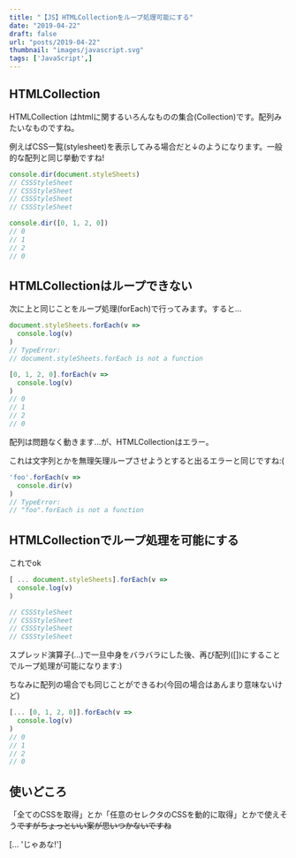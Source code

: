 ```yaml
---
title: "【JS】HTMLCollectionをループ処理可能にする"
date: "2019-04-22"
draft: false
url: "posts/2019-04-22"
thumbnail: "images/javascript.svg"
tags: ['JavaScript',]
---
```




## HTMLCollection

HTMLCollection はhtmlに関するいろんなものの集合(Collection)です。配列みたいなものですね。

例えばCSS一覧(stylesheet)を表示してみる場合だと↓のようになります。一般的な配列と同じ挙動ですね!

```javascript
console.dir(document.styleSheets)
// CSSStyleSheet
// CSSStyleSheet
// CSSStyleSheet
// CSSStyleSheet

console.dir([0, 1, 2, 0])
// 0
// 1
// 2
// 0
```

## HTMLCollectionはループできない

次に上と同じことをループ処理(forEach)で行ってみます。すると...

```javascript
document.styleSheets.forEach(v =>
  console.log(v)
)
// TypeError:
// document.styleSheets.forEach is not a function

[0, 1, 2, 0].forEach(v =>
  console.log(v)
)
// 0
// 1
// 2
// 0

```
配列は問題なく動きます...が、HTMLCollectionはエラー。

これは文字列とかを無理矢理ループさせようとすると出るエラーと同じですね:(
```javascript
'foo'.forEach(v =>
  console.dir(v)
)
// TypeError:
// "foo".forEach is not a function
```


## HTMLCollectionでループ処理を可能にする

これでok
```javascript
[ ... document.styleSheets].forEach(v =>
  console.log(v)
)

// CSSStyleSheet
// CSSStyleSheet
// CSSStyleSheet
// CSSStyleSheet
```

スプレッド演算子(...)で一旦中身をバラバラにした後、再び配列([])にすることでループ処理が可能になります:)

ちなみに配列の場合でも同じことができるわ(今回の場合はあんまり意味ないけど)
```javascript
[... [0, 1, 2, 0]].forEach(v =>
  console.log(v)
)
// 0
// 1
// 2
// 0
```

## 使いどころ

「全てのCSSを取得」とか「任意のセレクタのCSSを動的に取得」とかで使えそう~~ですがちょっといい案が思いつかないですね~~

[... 'じゃあな!']